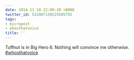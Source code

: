 ```yaml
---
date: 2014-11-10 22:09:20 +0000
twitter_id: 532007139225505792
tags:
- micropost
- whosthatvoice
title: ''
---
```


Tuffnut is in Big Hero 6. Nothing will convince me otherwise. [#whosthatvoice](https://twitter.com/hashtag/whosthatvoice)
